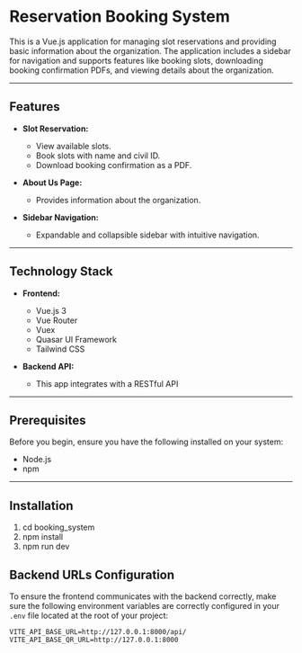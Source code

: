# Reservation Booking System

This is a Vue.js application for managing slot reservations and providing basic information about the organization. The application includes a sidebar for navigation and supports features like booking slots, downloading booking confirmation PDFs, and viewing details about the organization.

---

## Features

- **Slot Reservation:**
  - View available slots.
  - Book slots with name and civil ID.
  - Download booking confirmation as a PDF.

- **About Us Page:**
  - Provides information about the organization.

- **Sidebar Navigation:**
  - Expandable and collapsible sidebar with intuitive navigation.

---

## Technology Stack

- **Frontend:**
  - Vue.js 3
  - Vue Router
  - Vuex
  - Quasar UI Framework
  - Tailwind CSS

- **Backend API:**
  - This app integrates with a RESTful API

---

## Prerequisites

Before you begin, ensure you have the following installed on your system:

- Node.js
- npm

---

## Installation

1. cd booking_system
2. npm install
3. npm run dev

## Backend URLs Configuration

To ensure the frontend communicates with the backend correctly, make sure the following environment variables are correctly configured in your `.env` file located at the root of your project:

```env
VITE_API_BASE_URL=http://127.0.0.1:8000/api/
VITE_API_BASE_QR_URL=http://127.0.0.1:8000

